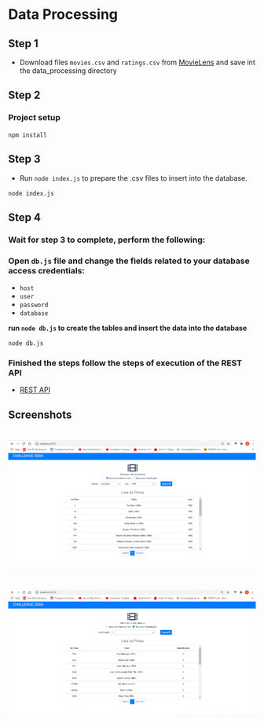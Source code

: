 # Data Processing

## Step 1

- Download files ``movies.csv`` and ``ratings.csv`` from [MovieLens](https://grouplens.org/datasets/movielens/) and save int the data_processing directory


## Step 2

### Project setup
```
npm install
```

## Step 3

- Run ``node index.js`` to prepare the .csv files to insert into the database.

```
node index.js
```

## Step 4

### Wait for step 3 to complete, perform the following:

### Open ``db.js`` file and change the fields related to your database access credentials:</b>

- ``host``
- ``user``
- ``password``
- ``database``

<b> run ``node db.js`` to create the tables and insert the data into the database </b>

```
node db.js
```

### Finished the steps follow the steps of execution of the REST API

* [REST API](./../API/README.md)

## Screenshots

<h1 align='center'>
	<img src="App1.png"/>
</h1>

<h1 align='center'>
	<img src="App2.png"/>
</h1>
